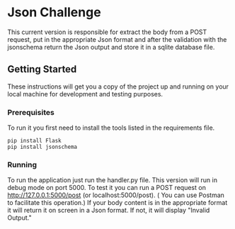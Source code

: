 # Json Challenge

This current version is responsible for extract the body from a POST request, put in the appropriate Json format and after the validation with the jsonschema return the Json output and store it in a sqlite database file.

## Getting Started

These instructions will get you a copy of the project up and running on your local machine for development and testing purposes.

### Prerequisites

To run it you first need to install the tools listed in the requirements file.

```
pip install Flask
pip install jsonschema

```

### Running

To run the application just run the handler.py file.
This version will run in debug mode on port 5000.
To test it you can run a POST request on http://127.0.0.1:5000/post (or localhost:5000/post). ( You can use Postman to facilitate this operation.)
If your body content is in the appropriate format it will return it on screen in a Json format.
If not, it will display "Invalid Output."
